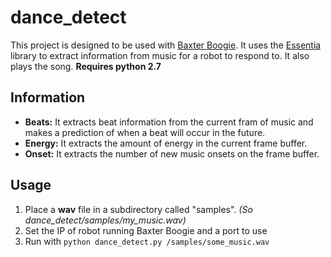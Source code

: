 # dance_detect
This project is designed to be used with [Baxter Boogie](https://github.com/freesig/baxter_boogie).
It uses the [Essentia](http://essentia.upf.edu/documentation/) library to extract information 
from music for a robot to respond to.
It also plays the song.
__Requires python 2.7__

## Information
- __Beats:__ It extracts beat information from the current fram of music and makes a prediction of 
when a beat will occur in the future.
- __Energy:__ It extracts the amount of energy in the current frame buffer. 
- __Onset:__ It extracts the number of new music onsets on the frame buffer.

## Usage
1. Place a __wav__ file in a subdirectory called "samples". _(So dance_detect/samples/my_music.wav)_
2. Set the IP of robot running Baxter Boogie and a port to use
3. Run with `python dance_detect.py /samples/some_music.wav`
